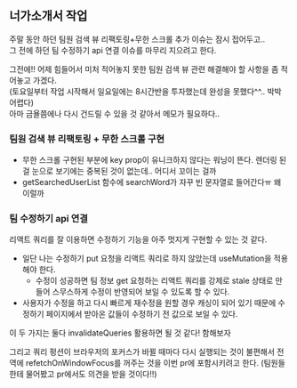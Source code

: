 ## 너가소개서 작업
주말 동안 하던 팀원 검색 뷰 리팩토링+무한 스크롤 추가 이슈는 잠시 접어두고..
<br /> 그 전에 하던 팀 수정하기 api 연결 이슈를 마무리 지으려고 한다.

그전에!! 어제 힘들어서 미처 적어놓지 못한 팀원 검색 뷰 관련 해결해야 할 사항을 좀 적어놓고 가겠다.
<br /> (토요일부터 작업 시작해서 일요일에는 8시간반을 투자했는데 완성을 못했다^^.. 박박 어렵다) 
<br /> 아마 금욜쯤에나 다시 건드릴 수 있을 것 같아서 메모가 필요하다..
### 팀원 검색 뷰 리팩토링 + 무한 스크롤 구현
- 무한 스크롤 구현된 부분에 key prop이 유니크하지 않다는 워닝이 뜬다. 렌더링 된 걸 눈으로 보기에는 중복된 것이 없는데.. 어디서 꼬이는 걸까
- getSearchedUserList 함수에 searchWord가 자꾸 빈 문자열로 들어간다ㅠ 왜 이럴까 

### 팀 수정하기 api 연결
리액트 쿼리를 잘 이용하면 수정하기 기능을 아주 멋지게 구현할 수 있는 것 같다.

- 일단 나는 수정하기 put 요청을 리액트 쿼리로 하지 않았는데 useMutation을 적용해야 한다.
  - 수정이 성공하면 팀 정보 get 요청하는 리액트 쿼리를 강제로 stale 상태로 만들어 스무스하게 수정이 반영되어 보일 수 있도록 할 수 있다.
- 사용자가 수정을 하고 다시 빠르게 재수정을 원할 경우 캐싱이 되어 있기 때문에 수정하기 페이지에서 받아온 값들이 수정하기 전 값으로 보일 수 있다.

이 두 가지는 둘다 invalidateQueries 활용하면 될 것 같다! 함해보자

그리고 쿼리 펑션이 브라우저의 포커스가 바뀔 때마다 다시 실행되는 것이 불편해서 전역에 refetchOnWindowFocus를 꺼주는 것을 이번 pr에 포함시키려고 한다. (팀원들한테 물어봤고 pr에서도 의견을 받을 것이다!!)
